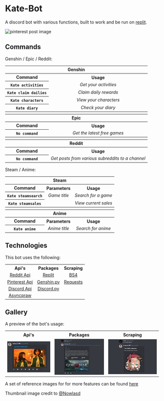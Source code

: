 # Kate-Bot
A discord bot with various functions, built to work and be run on [replit](https://replit.com/@ManolisLykos/Kate-Bot).

<img alt="pinterest post image" src="https://s1.zerochan.net/Katheryne.600.3340690.jpg">


## Commands
Genshin / Epic / Reddit:

  <table>
    <tr>
      <th colspan="2">Genshin</th>
    </tr>
    <tr>
      <th>Command</th>
      <th>Usage</th>
    </tr>
    <tr>
      <th><code>Kate activities</code></th>
      <td  align="center"><i>Get your activities</i></td  align="center">
    </tr>
    <tr>
      <th><code>Kate claim dailies</code></th>
      <td  align="center"><i>Claim daily rewards</i></td  align="center">
    </tr>
    <tr>
      <th><code>Kate characters</code></th>
      <td  align="center"><i>View your characters</i></td  align="center">
    </tr>
    <tr>
      <th><code>Kate diary</code></th>
      <td  align="center"><i>Check your diary</i></td  align="center">
    </tr>
    <tr>
      <th colspan="2"></th>
    </tr>
    <tr>
      <th colspan="2">Epic</th>
    </tr>
    <tr>
      <th>Command</th>
      <th>Usage</th>
    </tr>
    <tr>
      <th><code>No command</code></th>
      <td  align="center"><i>Get the latest free games</i></td  align="center">
    </tr>
    <tr>
      <th colspan="2"></th>
    </tr>
    <tr>
      <th colspan="2">Reddit</th>
    </tr>
    <tr>
      <th>Command</th>
      <th>Usage</th>
    </tr>
    <tr>
      <th><code>No command</code></th>
      <td  align="center"><i>Get posts from various subreddits to a channel</i></td  align="center">
    </tr>
  </table>

Steam / Anime:

  <table>
    <tr>
      <th colspan="3">Steam</th>
    </tr>
    <tr>
      <th>Command</th>
      <th>Parameters</th>
      <th>Usage</th>
    </tr>
    <tr>
      <th><code>Kate steamsearch</code></th>
      <td  align="center"><i>Game title</i></td  align="center">
      <td  align="center"><i>Search for a game</i></td  align="center">
    </tr>
    <tr>
      <th><code>Kate steamsales</code></th>
      <td  align="center"></td  align="center">
      <td  align="center"><i>View current sales</i></td  align="center">
    </tr>
    <tr>
      <th colspan="3"></th>
    </tr>
    <tr>
      <th colspan="3">Anime</th>
    </tr>
    <tr>
      <th>Command</th>
      <th>Parameters</th>
      <th>Usage</th>
    </tr>
    <tr>
      <th><code>Kate anime</code></th>
      <td  align="center"><i>Anime title</i></td  align="center">
      <td  align="center"><i>Search for anime</i></td  align="center">
    </tr>
  </table>
  
  
## Technologies
This bot uses the following:

<table>
    <tr>
      <th>Api's</th>
      <th>Packages</th>
      <th>Scraping</th>
    </tr>
    <tr>
      <td  align="center"><a href="https://github.com/reddit-archive/reddit/wiki/API">Reddit Api</a></td  align="center">
      <td  align="center"><a href="https://github.com/replit/replit-py">Replit</a></td  align="center">
      <td  align="center"><a href="https://pypi.org/project/beautifulsoup4/">BS4</a></td  align="center">
    </tr>
    <tr>
      <td  align="center"><a href="https://developers.pinterest.com/">Pinterest Api</a></td  align="center">
      <td  align="center"><a href="https://github.com/thesadru/genshin.py">Genshin.py</a></td  align="center">
      <td  align="center"><a href="https://requests.readthedocs.io/en/latest/">Requests</a></td  align="center">
    </tr>
    <tr>
      <td  align="center"><a href="https://discord.com/developers/docs/intro">Discord Api</a></td  align="center">
      <td  align="center"><a href="https://github.com/Rapptz/discord.py">Discord.py</a></td  align="center">
      <td  align="center"><a href=""></a></td  align="center">
    </tr>
    <tr>
      <td  align="center"><a href="https://asyncpraw.readthedocs.io/en/stable/">Asyncpraw</a></td  align="center">
      <td  align="center"></td  align="center">
      <td  align="center"></td  align="center">
    </tr>
</table>
  

## Gallery
A preview of the bot's usage:

<table>
    <tr>
      <th>Api's</th>
      <th>Packages</th>
      <th>Scraping</th>
    </tr>
    <tr>
      <td  align="center"><img alt="pinterest post image" src="https://github.com/Lykos-Manolis/Kate-Bot/blob/main/Kate-Bot/assets/pics/reddit-post.jpg" style="width:400px;"></td  align="center">
      <td  align="center"><img alt="pinterest post image" src="https://github.com/Lykos-Manolis/Kate-Bot/blob/main/Kate-Bot/assets/pics/steam-sales.jpg" style="width:400px;"></td  align="center">
      <td  align="center"><img alt="pinterest post image" src="https://github.com/Lykos-Manolis/Kate-Bot/blob/main/Kate-Bot/assets/pics/genshin-dailies.jpg" style="width:400px;"></td  align="center">
    </tr>
</table>

A set of reference images for for more features can be found [here](https://github.com/Lykos-Manolis/Kate-Bot/tree/main/Kate-Bot/assets/pics)

Thumbnail image credit to [@Nowlasd](https://twitter.com/nowlasd?ref_src=twsrc%5Egoogle%7Ctwcamp%5Eserp%7Ctwgr%5Eauthor)
